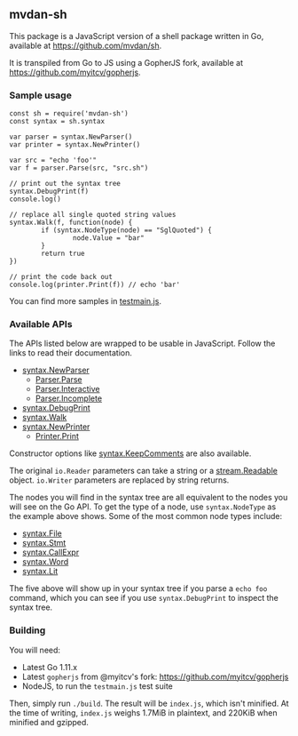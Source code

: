 ## mvdan-sh

This package is a JavaScript version of a shell package written in Go, available
at https://github.com/mvdan/sh.

It is transpiled from Go to JS using a GopherJS fork, available at
https://github.com/myitcv/gopherjs.

### Sample usage

```
const sh = require('mvdan-sh')
const syntax = sh.syntax

var parser = syntax.NewParser()
var printer = syntax.NewPrinter()

var src = "echo 'foo'"
var f = parser.Parse(src, "src.sh")

// print out the syntax tree
syntax.DebugPrint(f)
console.log()

// replace all single quoted string values
syntax.Walk(f, function(node) {
        if (syntax.NodeType(node) == "SglQuoted") {
                node.Value = "bar"
        }
        return true
})

// print the code back out
console.log(printer.Print(f)) // echo 'bar'
```

You can find more samples in
[testmain.js](https://github.com/mvdan/sh/blob/master/_js/testmain.js).

### Available APIs

The APIs listed below are wrapped to be usable in JavaScript. Follow the links
to read their documentation.

* [syntax.NewParser](https://pkg.go.dev/mvdan.cc/sh/v3/syntax#NewParser)
  - [Parser.Parse](https://pkg.go.dev/mvdan.cc/sh/v3/syntax#Parser.Parse)
  - [Parser.Interactive](https://pkg.go.dev/mvdan.cc/sh/v3/syntax#Parser.Interactive)
  - [Parser.Incomplete](https://pkg.go.dev/mvdan.cc/sh/v3/syntax#Parser.Incomplete)
* [syntax.DebugPrint](https://pkg.go.dev/mvdan.cc/sh/v3/syntax#DebugPrint)
* [syntax.Walk](https://pkg.go.dev/mvdan.cc/sh/v3/syntax#Walk)
* [syntax.NewPrinter](https://pkg.go.dev/mvdan.cc/sh/v3/syntax#NewPrinter)
  - [Printer.Print](https://pkg.go.dev/mvdan.cc/sh/v3/syntax#Printer.Print)

Constructor options like
[syntax.KeepComments](https://pkg.go.dev/mvdan.cc/sh/v3/syntax#KeepComments) are
also available.

The original `io.Reader` parameters can take a string or a
[stream.Readable](https://nodejs.org/api/stream.html#stream_class_stream_readable)
object. `io.Writer` parameters are replaced by string returns.

The nodes you will find in the syntax tree are all equivalent to the nodes you
will see on the Go API. To get the type of a node, use `syntax.NodeType` as the
example above shows. Some of the most common node types include:

* [syntax.File](https://pkg.go.dev/mvdan.cc/sh/v3/syntax#File)
* [syntax.Stmt](https://pkg.go.dev/mvdan.cc/sh/v3/syntax#Stmt)
* [syntax.CallExpr](https://pkg.go.dev/mvdan.cc/sh/v3/syntax#CallExpr)
* [syntax.Word](https://pkg.go.dev/mvdan.cc/sh/v3/syntax#Word)
* [syntax.Lit](https://pkg.go.dev/mvdan.cc/sh/v3/syntax#Lit)

The five above will show up in your syntax tree if you parse a `echo foo`
command, which you can see if you use `syntax.DebugPrint` to inspect the syntax
tree.

### Building

You will need:

* Latest Go 1.11.x
* Latest `gopherjs` from @myitcv's fork: https://github.com/myitcv/gopherjs
* NodeJS, to run the `testmain.js` test suite

Then, simply run `./build`. The result will be `index.js`, which isn't minified.
At the time of writing, `index.js` weighs 1.7MiB in plaintext, and 220KiB when
minified and gzipped.
